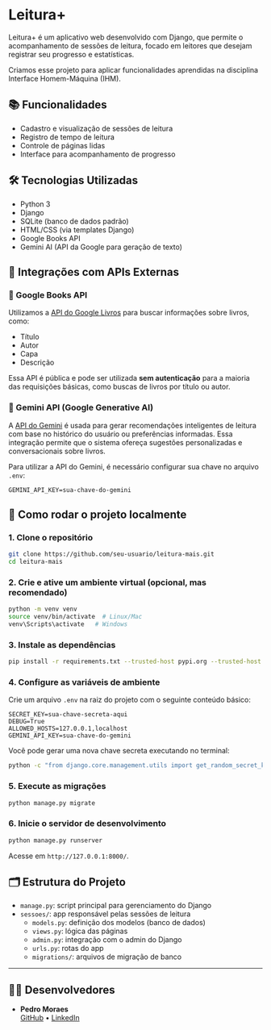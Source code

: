 
# Leitura+

Leitura+ é um aplicativo web desenvolvido com Django, que permite o acompanhamento de sessões de leitura, focado em leitores que desejam registrar seu progresso e estatísticas.

Criamos esse projeto para aplicar funcionalidades aprendidas na disciplina Interface Homem-Máquina (IHM).

## 📚 Funcionalidades

- Cadastro e visualização de sessões de leitura
- Registro de tempo de leitura
- Controle de páginas lidas
- Interface para acompanhamento de progresso

## 🛠 Tecnologias Utilizadas

- Python 3
- Django
- SQLite (banco de dados padrão)
- HTML/CSS (via templates Django)
- Google Books API
- Gemini AI (API da Google para geração de texto)

## 🔌 Integrações com APIs Externas

### 📖 Google Books API
Utilizamos a [API do Google Livros](https://developers.google.com/books) para buscar informações sobre livros, como:
- Título
- Autor
- Capa
- Descrição

Essa API é pública e pode ser utilizada **sem autenticação** para a maioria das requisições básicas, como buscas de livros por título ou autor.

### 🤖 Gemini API (Google Generative AI)
A [API do Gemini](https://ai.google.dev) é usada para gerar recomendações inteligentes de leitura com base no histórico do usuário ou preferências informadas. Essa integração permite que o sistema ofereça sugestões personalizadas e conversacionais sobre livros.

Para utilizar a API do Gemini, é necessário configurar sua chave no arquivo `.env`:

```env
GEMINI_API_KEY=sua-chave-do-gemini
```

## 🚀 Como rodar o projeto localmente

### 1. Clone o repositório

```bash
git clone https://github.com/seu-usuario/leitura-mais.git
cd leitura-mais
```

### 2. Crie e ative um ambiente virtual (opcional, mas recomendado)

```bash
python -m venv venv
source venv/bin/activate  # Linux/Mac
venv\Scripts\activate   # Windows
```

### 3. Instale as dependências

```bash
pip install -r requirements.txt --trusted-host pypi.org --trusted-host files.pythonhosted.org
```

### 4. Configure as variáveis de ambiente

Crie um arquivo `.env` na raiz do projeto com o seguinte conteúdo básico:

```env
SECRET_KEY=sua-chave-secreta-aqui
DEBUG=True
ALLOWED_HOSTS=127.0.0.1,localhost
GEMINI_API_KEY=sua-chave-do-gemini
```

Você pode gerar uma nova chave secreta executando no terminal:

```bash
python -c "from django.core.management.utils import get_random_secret_key; print(get_random_secret_key())"
```

### 5. Execute as migrações

```bash
python manage.py migrate
```

### 6. Inicie o servidor de desenvolvimento

```bash
python manage.py runserver
```

Acesse em `http://127.0.0.1:8000/`.

## 🗂 Estrutura do Projeto

- `manage.py`: script principal para gerenciamento do Django
- `sessoes/`: app responsável pelas sessões de leitura
  - `models.py`: definição dos modelos (banco de dados)
  - `views.py`: lógica das páginas
  - `admin.py`: integração com o admin do Django
  - `urls.py`: rotas do app
  - `migrations/`: arquivos de migração de banco

---

## 👨‍💻 Desenvolvedores
- **Pedro Moraes**  
  [GitHub](https://github.com/pedrorms1997) • [LinkedIn](https://www.linkedin.com/in/pedro-rodrigues-m-b69704101/)
